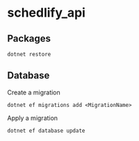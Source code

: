 # schedlify_api


## Packages

`dotnet restore`

## Database

Create a migration

`dotnet ef migrations add <MigrationName>`

Apply a migration

`dotnet ef database update`